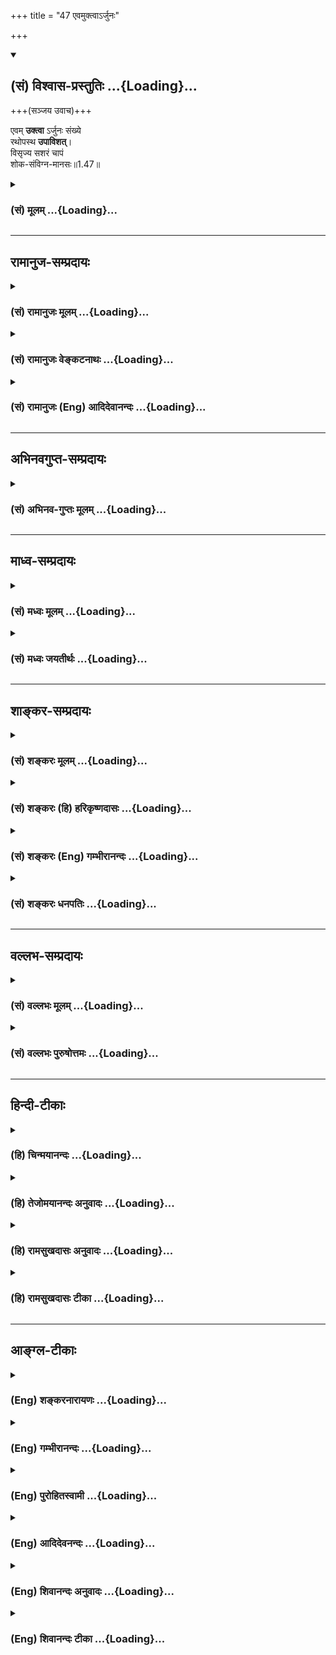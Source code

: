 +++
title = "47 एवमुक्त्वाऽर्जुनः"

+++
<div class="js_include" newlevelforh1="2" title="(सं) विश्वास-प्रस्तुतिः" unfilled url="/purANam_vaiShNavam/mahAbhAratam/06-bhIShma-parva/03-bhagavad-gItA-parva/saMskRtam/vishvAsa-prastutiH/01_arjuna-viShAda-yogaH/47_evamuktvA-rjunaH.md">
<details open><summary><h2>(सं) विश्वास-प्रस्तुतिः ...{Loading}...</h2></summary>

+++(सञ्जय उवाच)+++


एवम् **उक्त्वा** ऽर्जुनः संख्ये  
रथोपस्थ **उपाविशत्**।  
विसृज्य सशरं चापं  
शोक-संविग्न-मानसः॥1.47॥
</details>
</div>
<div class="js_include collapsed" newlevelforh1="3" title="(सं) मूलम्" unfilled url="/purANam_vaiShNavam/mahAbhAratam/06-bhIShma-parva/03-bhagavad-gItA-parva/saMskRtam/mUlam/01_arjuna-viShAda-yogaH/47_evamuktvA-rjunaH.md">
<details><summary><h3>(सं) मूलम् ...{Loading}...</h3></summary>

सञ्जय उवाच  
एवमुक्त्वाऽर्जुनः संख्ये रथोपस्थ उपाविशत्।  
विसृज्य सशरं चापं शोकसंविग्नमानसः।।1.47।।
</details>
</div>


_________________
## रामानुज-सम्प्रदायः
<div class="js_include collapsed" newlevelforh1="3" title="(सं) रामानुजः मूलम्" unfilled url="/purANam_vaiShNavam/mahAbhAratam/06-bhIShma-parva/03-bhagavad-gItA-parva/saMskRtam/rAmAnujaH/mUlam/01_arjuna-viShAda-yogaH/47_evamuktvA-rjunaH.md">
<details><summary><h3>(सं) रामानुजः मूलम् ...{Loading}...</h3></summary>

स तु पार्थो महामनाः परमकारुणिको
दीर्घबन्धुः परमधार्मिकः सभ्रातृको भवद्भिः अतिघोरैः मारणैः जतुगृहादिभिः
असकृद् वञ्चितः अपि परमपुरुषसहायः अपि हनिष्यमाणान् भवदीयान् विलोक्य
बन्धुस्नेहेन परमया च कृपया धर्माधर्मभयेन च अतिमात्रस्विन्नसर्वगात्रः
सर्वथा अहं न योत्स्यामि इति उक्त्वा बन्धुविश्लेषजनितशोकसंविग्नमानसः सशरं
चापं विसृज्य रथोपस्थे उपाविशत्।  

</details>
</div>
<div class="js_include collapsed" newlevelforh1="3" title="(सं) रामानुजः वेङ्कटनाथः" unfilled url="/purANam_vaiShNavam/mahAbhAratam/06-bhIShma-parva/03-bhagavad-gItA-parva/saMskRtam/rAmAnujaH/venkaTanAthaH/01_arjuna-viShAda-yogaH/47_evamuktvA-rjunaH.md">
<details><summary><h3>(सं) रामानुजः वेङ्कटनाथः ...{Loading}...</h3></summary>

।।1.47।। एतान्न हन्तुमिच्छामि 1।35यदि मामप्रतीकारम् 1।46
इत्यादेरभिप्रेतमाह सर्वथाहमिति। सर्वथा बहुप्रकारम्। एषामाततायित्वेऽपि
इदानीं हन्तुमुद्यतत्वेऽपि युद्धान्निवृत्तेरधर्माकीत्यादिहेतुत्वेऽपि
युद्धस्य त्रैलोक्यराज्याद्युपायत्वेऽपि किं बहुना सर्वेश्वरेश्वरेण मम
हिततमोपदेशिना भवतोक्तत्वेऽपीति भावः। बन्धुविनाशस्य सिद्धत्वाध्यवसायः
शोकहेतुः विषादमात्रपरो वाऽत्रशोकशब्दः। स शोकः शरचापपरित्यागे हेतुरिति
व्युत्क्रमपाठेन दर्शितम्। संविग्नमानसः इति अत्यर्थचलितयुद्धाध्यवसाय
इत्यर्थः। ओ विजी भयचलनयोः इति धातुः। एवं चलितयुद्धाध्यवसायत्वात्
समराध्वरस्रुक्स्रुवादिस्थानीयं सशरं चापं विसृज्य प्रायोपवेशादिपर इव
रथोपस्थे रथिस्थानाद्विनिवृत्य रथोत्सङ्ग उपाविशदिति भावः।  
इति कवितार्किकसिंहस्य सर्वतंत्रस्वतंत्रस्य श्रीमद्वेङ्कटनाथस्य
वेदान्ताचार्यस्य कृतिषु

</details>
</div>
<div class="js_include collapsed" newlevelforh1="3" title="(सं) रामानुजः (Eng) आदिदेवानन्दः" unfilled url="/purANam_vaiShNavam/mahAbhAratam/06-bhIShma-parva/03-bhagavad-gItA-parva/saMskRtam/rAmAnujaH/english/AdidevAnandaH/01_arjuna-viShAda-yogaH/47_evamuktvA-rjunaH.md">
<details><summary><h3>(सं) रामानुजः (Eng) आदिदेवानन्दः ...{Loading}...</h3></summary>

1.26 - 1.47 Arjuna said - Sanjaya said Sanjaya continued: The
high-minded Arjuna, extremely kind, deeply friendly, and supremely
righteous, having brothers like himself, though repeatedly deceived by
the treacherous attempts of your people like burning in the lac-house
etc., and therefore fit to be killed by him with the help of the Supreme
Person, nevertheless said, 'I will not fight.' He felt weak, overcome as
he was by his love and extreme compassion for his relatives. He was also
filled with fear, not knowing what was righteous and what unrighteous.
His mind was tortured by grief, because of the thought of future
separation from his relations. So he threw away his bow and arrow and
sat on the chariot as if to fast to death.

</details>
</div>


_________________
## अभिनवगुप्त-सम्प्रदायः
<div class="js_include collapsed" newlevelforh1="3" title="(सं) अभिनव-गुप्तः मूलम्" unfilled url="/purANam_vaiShNavam/mahAbhAratam/06-bhIShma-parva/03-bhagavad-gItA-parva/saMskRtam/abhinava-guptaH/mUlam/01_arjuna-viShAda-yogaH/47_evamuktvA-rjunaH.md">
<details><summary><h3>(सं) अभिनव-गुप्तः मूलम् ...{Loading}...</h3></summary>

।।1.47।। No commentary.

</details>
</div>


_________________
## माध्व-सम्प्रदायः
<div class="js_include collapsed" newlevelforh1="3" title="(सं) मध्वः मूलम्" unfilled url="/purANam_vaiShNavam/mahAbhAratam/06-bhIShma-parva/03-bhagavad-gItA-parva/saMskRtam/madhvaH/mUlam/01_arjuna-viShAda-yogaH/47_evamuktvA-rjunaH.md">
<details><summary><h3>(सं) मध्वः मूलम् ...{Loading}...</h3></summary>

।।1.47।। Sri Madhvacharya did not comment on this sloka. The commentary
starts from 2.11.

</details>
</div>
<div class="js_include collapsed" newlevelforh1="3" title="(सं) मध्वः जयतीर्थः" unfilled url="/purANam_vaiShNavam/mahAbhAratam/06-bhIShma-parva/03-bhagavad-gItA-parva/saMskRtam/madhvaH/jayatIrthaH/01_arjuna-viShAda-yogaH/47_evamuktvA-rjunaH.md">
<details><summary><h3>(सं) मध्वः जयतीर्थः ...{Loading}...</h3></summary>

।।1.47।। Sri Jayatirtha did not comment on this sloka. The commentary
starts from 2.11.

</details>
</div>


_________________
## शाङ्कर-सम्प्रदायः
<div class="js_include collapsed" newlevelforh1="3" title="(सं) शङ्करः मूलम्" unfilled url="/purANam_vaiShNavam/mahAbhAratam/06-bhIShma-parva/03-bhagavad-gItA-parva/saMskRtam/shankaraH/mUlam/01_arjuna-viShAda-yogaH/47_evamuktvA-rjunaH.md">
<details><summary><h3>(सं) शङ्करः मूलम् ...{Loading}...</h3></summary>

1.47 Sri Sankaracharya did not comment on this sloka. The commentary
starts from 2.10.

</details>
</div>
<div class="js_include collapsed" newlevelforh1="3" title="(सं) शङ्करः (हि) हरिकृष्णदासः" unfilled url="/purANam_vaiShNavam/mahAbhAratam/06-bhIShma-parva/03-bhagavad-gItA-parva/saMskRtam/shankaraH/hindI/harikRShNadAsaH/01_arjuna-viShAda-yogaH/47_evamuktvA-rjunaH.md">
<details><summary><h3>(सं) शङ्करः (हि) हरिकृष्णदासः ...{Loading}...</h3></summary>

।।1.47।। Sri Sankaracharya did not comment on this sloka.

</details>
</div>
<div class="js_include collapsed" newlevelforh1="3" title="(सं) शङ्करः (Eng) गम्भीरानन्दः" unfilled url="/purANam_vaiShNavam/mahAbhAratam/06-bhIShma-parva/03-bhagavad-gItA-parva/saMskRtam/shankaraH/english/gambhIrAnandaH/01_arjuna-viShAda-yogaH/47_evamuktvA-rjunaH.md">
<details><summary><h3>(सं) शङ्करः (Eng) गम्भीरानन्दः ...{Loading}...</h3></summary>

1.47 Sri Sankaracharya did not comment on this sloka. The commentary
starts from 2.10.

</details>
</div>
<div class="js_include collapsed" newlevelforh1="3" title="(सं) शङ्करः धनपतिः" unfilled url="/purANam_vaiShNavam/mahAbhAratam/06-bhIShma-parva/03-bhagavad-gItA-parva/saMskRtam/shankaraH/dhanapatiH/01_arjuna-viShAda-yogaH/47_evamuktvA-rjunaH.md">
<details><summary><h3>(सं) शङ्करः धनपतिः ...{Loading}...</h3></summary>

।।1.47।। एतद्वॄत्तान्तं संजयो धृतराष्ट्रं प्रत्यावेदितवानित्याह **संजय
इति।** एवमुक्त्वा उक्तेन प्रकारेण श्रीकृष्णं प्रति विज्ञापनं कृत्वा
पूर्वं शूराणामवलोकनायोत्थितोऽर्जुनः परया कृपयाविष्टः। शोकग्रहणं
मोहस्याप्युपलक्षणार्थम्। शोकमोहाभ्यां सभ्यगुद्विग्नं मनो यस्य स एतादृशः
सन् संख्ये संग्रामभूमिमध्ये शरेण सहितं चापं कार्मुकं विसृज्य त्यक्त्वा
रथोपस्थे रथस्योपरि उपाविशत् उपविष्टवानित्यर्थः।  
इति
श्रीपरमहंसपरिव्राजकाचार्यबालस्वामिश्रीपादशिष्यदत्तवंशावतंसरामकुमारसूनुधनपतिविदुषा
विरचितायां गीताभाष्योत्कर्षदीपिकायां प्रथमोऽध्यायः।।1।।

</details>
</div>


_________________
## वल्लभ-सम्प्रदायः
<div class="js_include collapsed" newlevelforh1="3" title="(सं) वल्लभः मूलम्" unfilled url="/purANam_vaiShNavam/mahAbhAratam/06-bhIShma-parva/03-bhagavad-gItA-parva/saMskRtam/vallabhaH/mUlam/01_arjuna-viShAda-yogaH/47_evamuktvA-rjunaH.md">
<details><summary><h3>(सं) वल्लभः मूलम् ...{Loading}...</h3></summary>

।।1.47।। एवं तु पार्थो महाकरुणो लोकवेदधर्मपण्डितमानी कोमलमना वासुदेवसहायो
निहनिष्यमाणान् विलोक्य बन्धुस्नेहेनाधमभयेन च प्रस्विन्नाङ्गः सर्वथा न
योत्स्यामीत्युक्त्वा मोहशोकाविष्टः सशरं चापं उत्सृज्य रथोपस्थ उपाविशत्
सर्वतो दुःखेन निर्विण्ण उपविष्टः इत्यार्तवत्वं तस्य सूचितम्।

</details>
</div>
<div class="js_include collapsed" newlevelforh1="3" title="(सं) वल्लभः पुरुषोत्तमः" unfilled url="/purANam_vaiShNavam/mahAbhAratam/06-bhIShma-parva/03-bhagavad-gItA-parva/saMskRtam/vallabhaH/puruShottamaH/01_arjuna-viShAda-yogaH/47_evamuktvA-rjunaH.md">
<details><summary><h3>(सं) वल्लभः पुरुषोत्तमः ...{Loading}...</h3></summary>

।।1.47।। ततः किं कृतवानित्यपेक्षायां सञ्जय आह। एवमुक्त्वा अर्जुनः सङ्ख्ये
सङ्ग्रामे रथोपस्थे रथोपरि स्थितः भक्त्यन्तरायत्वेन
युद्धोपक्रान्तिराज्यानाकाङ्क्षणेऽपि भगवदनुत्तरे भक्तिज्ञानार्थं
शोकसंविग्नमानसो भूत्वा सशरं चापं विसृज्य उप समीपे भगवत आविशत् स्थित
इत्यर्थः।  
  
  
एवमस्मिन्नध्यायेऽर्जुनस्य विषादे लोकशास्त्रातिक्रमो हेतुत्वेनोक्तः। न
चार्त्ताधिकारस्याग्रिमाध्यायारम्भ एव सिद्धेरस्याध्यायस्य किं प्रयोजनमिति
शङ्क्यम् कृपावेशबोधनार्थत्वेन सप्रयोजनत्वात्। अत एव पाद्मे
गीतामाहात्म्ये तस्मादध्यायमाद्यं यः पठेद्यः संस्मरेत्तथा। अभ्यासादस्य न
भवेद्भवाम्भोधिः सुदुस्तरः श्लो.53 इति फलमुक्तं तस्मादुपोद्धातसङ्गतिः।।

</details>
</div>


_________________
## हिन्दी-टीकाः
<div class="js_include collapsed" newlevelforh1="3" title="(हि) चिन्मयानन्दः" unfilled url="/purANam_vaiShNavam/mahAbhAratam/06-bhIShma-parva/03-bhagavad-gItA-parva/hindI/chinmayAnandaH/01_arjuna-viShAda-yogaH/47_evamuktvA-rjunaH.md">
<details><summary><h3>(हि) चिन्मयानन्दः ...{Loading}...</h3></summary>

।।1.47।। रणभूमि में संजय ने जो कुछ भी देखा उसका वह वर्णन करता है। अपने
ही तर्कों से थका और शोक में डूबा हुआ अर्जुन अपने शस्त्रास्त्रों को
फेंककर रथ में बैठ जाता है।  
गीता के प्रथम अध्याय में अर्जुन को हम इसी स्थिति में छोड़ देते हैं।  
conclusion  
ँ़ तत्सदिति श्रीमद्भगवद्गीतासूपनिषत्सु ब्रह्मविद्यायां योगशास्त्रे  
  
श्रीकृष्णार्जुनसंवादे अर्जुनविषादयोगो नाम प्रथमोऽध्याय।।  
इस प्रकार श्रीकृष्णार्जुनसंवाद के रूप में ब्रह्मविद्या और
योगशास्त्रस्वरूप श्रीमद्भगवदगीतोपनिषद् का अर्जुनविषादयोग नामक प्रथम
अध्याय समाप्त होता है।  
प्राचीन काल में शास्त्रीय ग्रन्थों की समाप्ति किसी चिन्ह अथवा विशिष्ट
संकेत द्वारा सूचित की जाती थी। आधुनिक काल की मुद्रित पुस्तकों में इसकी
आवश्यकता नहीं रहती क्योंकि हम पुस्तक में एक अध्याय की समाप्ति और नये
अध्याय को प्रारम्भ किया हुआ देख सकते हैं। मुद्रित पुस्तकों में भी इसे
अध्यायों के विभिन्न शीर्षकों के द्वारा अंकित किया जाता है।  
प्राचीन काल में पुस्तकों के अभाव में विद्यार्थियों को मौखिक उपदेश दिया
जाता था। इस प्रकार ग्रन्थों के नवीन संस्करण उनके मस्तिष्क के स्मृति पटल
पर ही अंकित होते थे। उस समय मौखिक उपदेश होने के कारण विद्यार्थीगण उसे
कण्ठस्थ कर लेते थे। इसलिए यह आवश्यक था कि एक अध्याय की समाप्ति और दूसरे
अध्याय का प्रारम्भ बताने वाला कोई सूचक चिह्न हो। उपनिषदों में इसे सूचित
करने के लिए अध्याय के अन्तिम मन्त्र अथवा मन्त्र के अन्तिम अंश को दो बार
दोहराया जाता है। परन्तु गीता के प्रत्येक अध्याय के अन्त में केवल एक
संकल्प वाक्य पाया जाता है। प्रत्येक अध्याय के संकल्प वाक्य में अन्तर
केवल अध्याय की संख्या और उसके विशेष नाम का ही है।  
गीता का संकल्प वाक्य अत्यन्त सुन्दर एवं सारगर्भित शब्दों से पूर्ण है। यह
स्वयं ही इस ग्रन्थ की विषय वस्तु के सम्बन्ध में विस्तृत जानकारी देता है।
यहाँ सम्पूर्ण श्रीमद्भगवद्गीता को ही नहीं अपितु उसके प्रत्येक अध्याय को
भी उपनिषद् की संज्ञा दी गयी है। अठारह अध्यायी गीतोपनिषद् के प्रथम अध्याय
का नाम अर्जुनविषादयोग है। इन अध्यायों को उपनिषद् कहने का कारण यह है कि
इनमें उपनिषद् के विषय का ही प्रतिपादन किया गया है। इनके लक्ष्यार्थ को
ऐसे पाठक गण नहीं समझ सकेंगे जो बिना किसी पूर्व तैयारी के इनका अध्ययन
करेंगे। सरल प्रतीत होने वाले श्लोकों में छिपे गूढ़ार्थ को समझने के लिये
मनन की अत्यन्त आवश्यकता होती है। उपनिषद् विद्या के समान यहाँ भी गीता के
श्लोकों में निहित परमार्थ निधि को पाने के लिये एक कृपालु एवं योग्य गुरु
की आवश्यकता है।  
उपनिषद् शब्द का अर्थ है वह विद्या जिसका अध्ययन गुरु के समीप (उप) पहुँचकर
उसके चरणों के पास अत्यन्त नम्र भाव से और निश्चयपूर्वक (नि) बैठकर (षद्)
किया जाता है। विश्व के सभी धार्मिक शास्त्र ग्रन्थों का विषय एक ही है। वे
सभी हमको यह शिक्षा देते हैं कि इस नित्य परिवर्तनशील जगत् के पीछे एक
अविनाशी पारमार्थिक सत्य है जो इस जगत् का मूल स्वरूप है। इस अद्वैत सत्य
को हिन्दू धर्म ग्रन्थों में ब्रह्म कहा गया है। इसलिये ब्रह्म का ज्ञान
तथा उसके अनुभव के लिये साधनों का उपदेश देने वाली विद्या ब्रह्मविद्या
कहलाती है।  
पाश्चात्य दर्शन के विपरीत आर्य लोगों को कोई भी दर्शन तभी स्वीकार होता था
जब कोई दार्शनिक ऐसे साधनों का भी निरूपण करता था जिनके द्वारा प्रत्येक
साधक उस दर्शन के लक्ष्य तक पहुँच सकता है। इस प्रकार हिन्दू दर्शनशास्त्र
के दो भाग हैं तत्त्वज्ञान और योगशास्त्र। इस दूसरे भाग में अभ्यसनीय
साधनों का वर्णन किया गया है।  
योग शब्द युज धातु से बना है जिसका अर्थ है जोड़ना । स्वयं को वर्तमान की
स्थिति से ऊँचा उठाकर किसी श्रेष्ठ एवं पूर्ण आदर्श को प्राप्त करने के
लिये साधक जो प्रयत्न करता है उसे योग कहते हैं और इस विज्ञान को
योगशास्त्र। संकल्प वाक्य में गीता को योगशास्त्र कहा जाता गया है। इसलिये
इससे हम उन साधनों के ज्ञान की अपेक्षा रखते हैं जिनके अभ्यास द्वारा
परमार्थ सत्य का साक्षात् अनुभव प्राप्त किया जा सकता है।  
अत्यन्त सूक्ष्म एवं शास्त्रीय विषय होने के कारण तत्त्वज्ञान और
योगशास्त्र में संसार के सामान्य जनों का विशेष आकर्षण और रुचि नहीं होती
है। इसमें प्रतिपादित ज्ञान किसी दृश्य पदार्थ का नहीं है। एक गणितज्ञ के
अतिरिक्त अन्य सामान्य जनों को गणित विषय शुष्क और नीरस प्रतीत होता है।
गणित के ज्ञान की व्यावहारिक जीवन में अत्यधिक आवश्यकता भी नहीं होती।
परन्तु धर्म का प्रयोजन संसार दुख की निवृत्ति होने के कारण सभी लोगों को
इसकी आवश्यकता है। अत तत्त्वज्ञान के कठिन विषय को सरल और आकर्षक ढंग से
सामान्य जनों के सम्मुख प्रस्तुत करने का प्रयत्न सभी आचार्यों ने किया है।
गुरु के मुख से उपदेश प्राप्त करने की विधि का उन्होंने सफल उपयोग किया। एक
सुपरिचित गुरु के शब्द भी हमें सुपरिचित मालूम पड़ने लगते हैं।  
तत्त्वज्ञान का प्राथमिक शिक्षण देने वाले ग्रन्थ स्मृति ग्रन्थ हैं जैसे
मनुस्मृति गौतमस्मृति आदि। ये ग्रन्थ सरलतापूर्वक समझ में आ सकते हैं।
उपनिषदों में हमें गुरु और शिष्य का वर्णन मिलता है किन्तु वह अधिक विस्तार
में नहीं है। गीता में हमें इसका सम्पूर्ण चित्र मिलता है। गीता की
पार्श्वभूमि में युद्ध की उत्तेजक स्थिति के बीच औपनिषदीय पुरातन सत्य की
एक बार पुन उद्घोषणा की गयी है।  
यहाँ इस ज्ञान का उपदेश स्वयं भगवान् श्रीकृष्ण अपने परम मित्र अर्जुन को
ऐसी संघर्षपूर्ण स्थिति के संदर्भ में दे रहे हैं जहाँ वह पूर्णतया मानसिक
सन्तुलन को खोकर विषाद की अवस्था को प्राप्त होता है। इसलिये गीता से हम
ऐसे उपदेश और मार्गदर्शन की अपेक्षा रख सकते हैं जो अत्यन्त
सहानुभूतिपूर्वक किया गया हो। उपनिषद् के ऋषियों का सम्बन्ध सामान्य जनों
से इतना अधिक नहीं था कि वे उनकी दुर्बलताओं को पूर्णतया समझ सकें। गीता की
यह विशेषता संकल्पवाक्य में यह कहकर बतायी गयी है कि यह स्वयं भगवान्
द्वारा एक र्मत्य पुरुष को दिया गया उपदेश है श्रीकृष्णार्जुनसंवादे।  
इस अध्याय का शीर्षक अर्जुनविषादयोग है जो कि वास्तव में परस्पर विरोधी
शब्दों से बना है। यदि विषाद ही योग हो तो हम सब बिना किसी इच्छा या
प्रयत्न के योगी ही हैं। इस अध्याय की व्याख्या में मैंने पहले ही सूचित
किया है कि अर्जुन की विषाद की यह स्थिति इष्ट है क्योंकि इसमें गीतोपदेश
के बीज बोकर श्रीकृष्ण के पूर्णत्व के पुष्प प्राप्त किये जा सकते हैं।
किसी एक व्यक्ति समाज या राष्ट्र में धर्म और तत्त्वज्ञान की माँग तभी होगी
जब उनके हृदय में अर्जुन के विषाद का अनुभव होगा।  
आज का जगत् जितनी अधिक मात्रा में यह अनुभव करेगा कि वह जीवन संग्राम का
सामना करने में असहाय है और उसमें यह साहस नहीं कि स्वयं के द्वारा निर्मित
अपने प्रिय आर्थिक मूल्यों एवं औद्योगिक लोभ का वह संहार कर सके उतनी ही
अधिक मात्रा में वह गीतोपदेश का पात्र है। केवल पाकशास्त्र की क्रिया स्वयं
में पूर्णता नहीं रखती। उसकी पूर्णता भोजन करने में है। उसी प्रकार जीवन
में उच्च आराम और अनेक सुख सुविधाओं के साधन जुटा लेने पर भी पूर्णता अथवा
कृतकृत्यता का अनुभव नहीं होता है। ऐसे समय में ही मनुष्य को पूर्णत्व
प्राप्त करने की तीव्र अभिलाषा होती है। विषाद की स्थिति प्राप्त किये बिना
अकेले शास्त्र हमारी सहायता नहीं कर सकते। आत्मयोग के पूर्व विषाद की
स्थिति अनिवार्य होने के कारण उसे यहाँ योग कहा गया है। गीता में वर्णित
योग को सीखने एवं जीने के लिए अर्जुनविषाद की स्थिति प्राथमिक साधना है।

</details>
</div>
<div class="js_include collapsed" newlevelforh1="3" title="(हि) तेजोमयानन्दः अनुवादः" unfilled url="/purANam_vaiShNavam/mahAbhAratam/06-bhIShma-parva/03-bhagavad-gItA-parva/hindI/tejomayAnandaH/anuvAdaH/01_arjuna-viShAda-yogaH/47_evamuktvA-rjunaH.md">
<details><summary><h3>(हि) तेजोमयानन्दः अनुवादः ...{Loading}...</h3></summary>

।।1.47।। संजय ने कहा -- रणभूमि (संख्ये) में शोक से उद्विग्न मनवाला
अर्जुन इस प्रकार कहकर बाणसहित धनुष को त्याग कर रथ के पिछले भाग में बैठ
गया।

</details>
</div>
<div class="js_include collapsed" newlevelforh1="3" title="(हि) रामसुखदासः अनुवादः" unfilled url="/purANam_vaiShNavam/mahAbhAratam/06-bhIShma-parva/03-bhagavad-gItA-parva/hindI/rAmasukhadAsaH/anuvAdaH/01_arjuna-viShAda-yogaH/47_evamuktvA-rjunaH.md">
<details><summary><h3>(हि) रामसुखदासः अनुवादः ...{Loading}...</h3></summary>

।।1.47।। संजय बोले - ऐसा कहकर शोकाकुल मनवाले अर्जुन बाणसहित धनुष का
त्याग करके युद्धभूमि में रथके मध्यभाग में बैठ गये।

</details>
</div>
<div class="js_include collapsed" newlevelforh1="3" title="(हि) रामसुखदासः टीका" unfilled url="/purANam_vaiShNavam/mahAbhAratam/06-bhIShma-parva/03-bhagavad-gItA-parva/hindI/rAmasukhadAsaH/TIkA/01_arjuna-viShAda-yogaH/47_evamuktvA-rjunaH.md">
<details><summary><h3>(हि) रामसुखदासः टीका ...{Loading}...</h3></summary>

।।1.47।।***व्याख्या--*'एवमुक्त्वार्जुनः ৷৷. शोकसंविग्नमानसः'--**युद्ध
करना सम्पूर्ण अनर्थोंका मूल है, युद्ध करनेसे यहाँ कुटुम्बियोंका नाश
होगा, परलोकमें नरकोंकी प्राप्ति होगी आदि बातोंको युक्ति और प्रमाणसे कहकर
शोकसे अत्यन्त व्याकुल मनवाले अर्जुनने युद्ध न करनेका पक्का निर्णय कर
लिया। जिस रणभूमिमें वे हाथमें धनुष लेकर उत्साहके साथ आये थे, उसी
रणभूमिमें उन्होंने अपने बायें हाथसे गाण्डीव धनुषको और दायें हाथसे बाणको
नीचे रख दिया और स्वयं रथके मध्यभागमें अर्थात् दोनों सेनाओंको देखनेके
लिये जहाँपर खड़े थे, वहींपर शोकमुद्रामें बैठ गये।  
अर्जुनकी ऐसी शोकाकुल अवस्था होनेमें मुख्य कारण है--भगवान्का भीष्म और
द्रोणके सामने रथ खड़ा करके अर्जुनसे कुरुवंशियोंको देखनेके लिये कहना और
उनको देखकर अर्जुनके भीतर छिपे हुए मोहका जाग्रत् होना। मोहके जाग्रत्
होनेपर अर्जुन कहते हैं कि युद्धमें हमारे कुटुम्बी मारे जायँगे।
कुटुम्बियोंका मरना ही बड़े नुकसानकी बात है। दुर्योधन आदि तो लोभके कारण
इस नुकसानकी तरफ नहीं देख रहे हैं। परन्तु युद्धसे कितनी अनर्थ परम्परा चल
पड़ेगी--इस तरफ ध्यान देकर हमलोगोंको ऐसे पापसे निवृत्त हो ही जाना चाहिये।
हमलोग राज्य और सुखके लोभसे कुलका संहार करनेके लिये रणभूमिमें खड़े हो गये
हैं--यह हमने बड़ी भारी गलती की! अतः युद्ध न करते हुए शस्त्ररहित मेरेको
यदि सामने खड़े हुए योद्धालोग मार भी दें तो उससे मेरा हित ही होगा। इस तरह
अन्तःकरणमें मोह छा जानेके कारण अर्जुन युद्धसे उपरत होनेमें एवं अपने मर
जाननेमें भी हित देखते हैं और अन्तमें उसी मोहके कारण बाणसहित धनुषका त्याग
करके विषादमग्न होकर बैठ जाते हैं। यह मोहकी ही महिमा है कि जो अर्जुन धनुष
उठाकर युद्धके लिये तैयार हो रहे थे, वही अर्जुन धनुषको नीचे रखकर शोकसे
अत्यन्त व्याकुल हो रहे हैं!  
  
**इस प्रकार ऊँ, तत्, सत्--इन भगवन्नामोंके उच्चारणपूर्वक ब्रह्मविद्या और
योगशास्त्रमय श्रीमद्भगवद्गीतोपनिषद्रूप श्रीकृष्णार्जुनसंवादमें
'अर्जुनविषादयोग' नामक पहला अध्याय पूर्ण हुआ।।1।।**  
  


</details>
</div>


_________________
## आङ्ग्ल-टीकाः
<div class="js_include collapsed" newlevelforh1="3" title="(Eng) शङ्करनारायणः" unfilled url="/purANam_vaiShNavam/mahAbhAratam/06-bhIShma-parva/03-bhagavad-gItA-parva/english/shankaranArAyaNaH/01_arjuna-viShAda-yogaH/47_evamuktvA-rjunaH.md">
<details><summary><h3>(Eng) शङ्करनारायणः ...{Loading}...</h3></summary>

1.47. Sanjaya said Having said this much about the battle, and letting
his bow fall with arrows, Arjuna sat down on the back of the chariot,
with his mind agitated with grief.

</details>
</div>
<div class="js_include collapsed" newlevelforh1="3" title="(Eng) गम्भीरानन्दः" unfilled url="/purANam_vaiShNavam/mahAbhAratam/06-bhIShma-parva/03-bhagavad-gItA-parva/english/gambhIrAnandaH/01_arjuna-viShAda-yogaH/47_evamuktvA-rjunaH.md">
<details><summary><h3>(Eng) गम्भीरानन्दः ...{Loading}...</h3></summary>

1.47 Sanjaya narrated: Having said so, Arjuna, with a mind afflicted
with sorrow, sat down on the chariot in the midst of the battle, casting
aside the bow along with the arrows.

</details>
</div>
<div class="js_include collapsed" newlevelforh1="3" title="(Eng) पुरोहितस्वामी" unfilled url="/purANam_vaiShNavam/mahAbhAratam/06-bhIShma-parva/03-bhagavad-gItA-parva/english/purohitasvAmI/01_arjuna-viShAda-yogaH/47_evamuktvA-rjunaH.md">
<details><summary><h3>(Eng) पुरोहितस्वामी ...{Loading}...</h3></summary>

1.47 Sanjaya said: "Having spoken thus, in the midst of the armies,
Arjuna sank on the seat of the chariot, casting away his bow and arrow;
heartbroken with grief."

</details>
</div>
<div class="js_include collapsed" newlevelforh1="3" title="(Eng) आदिदेवनन्दः" unfilled url="/purANam_vaiShNavam/mahAbhAratam/06-bhIShma-parva/03-bhagavad-gItA-parva/english/AdidevanandaH/01_arjuna-viShAda-yogaH/47_evamuktvA-rjunaH.md">
<details><summary><h3>(Eng) आदिदेवनन्दः ...{Loading}...</h3></summary>

1.47 Sanjaya said : Having spoken thus on the battle-field, Arjuna threw
aside his how and arrows and sat down on the seat of the chariot, his
heart overwhelmed with grief.

</details>
</div>
<div class="js_include collapsed" newlevelforh1="3" title="(Eng) शिवानन्दः अनुवादः" unfilled url="/purANam_vaiShNavam/mahAbhAratam/06-bhIShma-parva/03-bhagavad-gItA-parva/english/shivAnandaH/anuvAdaH/01_arjuna-viShAda-yogaH/47_evamuktvA-rjunaH.md">
<details><summary><h3>(Eng) शिवानन्दः अनुवादः ...{Loading}...</h3></summary>

1.47. Sanjaya said Having thus spoken in the midst of the battlefield,
Arjuna, casting away his bow and arrow, sat down on the seat of the
chariot with his mind overwhelmed with sorrow.

</details>
</div>
<div class="js_include collapsed" newlevelforh1="3" title="(Eng) शिवानन्दः टीका" unfilled url="/purANam_vaiShNavam/mahAbhAratam/06-bhIShma-parva/03-bhagavad-gItA-parva/english/shivAnandaH/TIkA/01_arjuna-viShAda-yogaH/47_evamuktvA-rjunaH.md">
<details><summary><h3>(Eng) शिवानन्दः टीका ...{Loading}...</h3></summary>

1.47 एवम् thus; उक्त्वा having said; अर्जुनः Arjuna; संख्ये in the
battle; रथोपस्थे on the seat of the chariot; उपाविशत् sat down; विसृज्य
having cast away; सशरम् with arrow; चापम् bow; शोकसंविग्नमानसः with a
mind distressed with sorrow.Thus in the Upanishads of the glorious
Bhagavad Gita; the science of the Eternal; the scripture of Yoga; the
dialogue between Sri Krishna and Arjuna; ends the first discourse
entitledThe Yoga of the Despondency of Arjuna.

</details>
</div>
